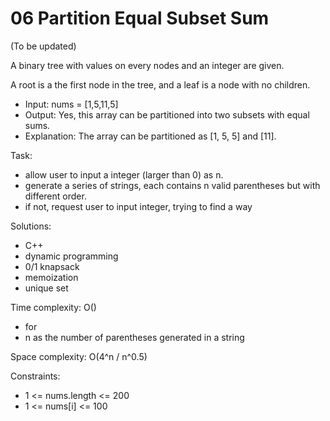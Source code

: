 # 06 Partition Equal Subset Sum

(To be updated)

A binary tree with values on every nodes and an integer are given.

A root is a the first node in the tree, and a leaf is a node with no children.

- Input: nums = [1,5,11,5]
- Output: Yes, this array can be partitioned into two subsets with equal sums.
- Explanation: The array can be partitioned as [1, 5, 5] and [11].

Task:
- allow user to input a integer (larger than 0) as n.
- generate a series of strings, each contains n valid parentheses but with different order.
- if not, request user to input integer, trying to find a way

Solutions:
- C++
- dynamic programming
- 0/1 knapsack
- memoization
- unique set

Time complexity: O()
- for 
- n as the number of parentheses generated in a string

Space complexity: O(4^n / n^0.5)

Constraints:
- 1 <= nums.length <= 200
- 1 <= nums[i] <= 100



